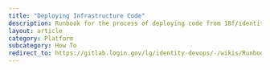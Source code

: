 ```yaml
---
title: "Deploying Infrastructure Code"
description: Runbook for the process of deploying code from 18f/identity-devops into our infrastructure.
layout: article
category: Platform
subcategory: How To
redirect_to: https://gitlab.login.gov/lg/identity-devops/-/wikis/Runbook%3A-Weekly-Platform-Deployments
---
```

